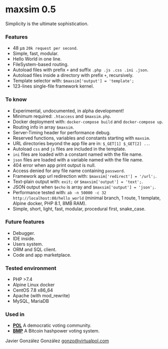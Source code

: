# maxsim 0.5

Simplicity is the ultimate sophistication.


### Features
* 48 µs  `20k request per second`.
* Simple, fast, modular.
* Hello World in one line.
* FileSystem-based routing.
* Autoload files with prefix `+` and suffix `.php .js .css .ini .json`.
* Autoload files inside a directory with prefix `+`, recursively.
* Template selector with: `$maxsim['output'] = 'template';`
* 123-lines single-file framework kernel.


### To know
* Experimental, undocumented, in alpha development!
* Minimum required: `.htaccess` and `$maxsim.php`.
* Docker deployment with: `docker-compose build` and `docker-compose up`.
* Routing info in array `$maxsim`.
* Server-Timing header for performance debug.
* Reserved functions, variables and constants starting with `maxsim`.
* URL directories beyond the app file are in: `$_GET[1] $_GET[2] ..`.
* Autoload `css` and `js` files are included in the template.
* `ini` files are loaded with a constant named with the file name.
* `json` files are loaded with a variable named with the file name.
* 404 error when app print output is null.
* Access denied for any file name containing `password`.
* Framework app url redirection with: `$maxsim['redirect'] = '/url';`.
* Text-plain output with: `exit;` or `$maxsim['output'] = 'text';`.
* JSON output when `$echo` is array and `$maxsim['output'] = 'json';`.
* Performance tested with: `ab -n 50000 -c 32 http://localhost:80/hello_world` (minimal branch, 1 route, 1 template, Alpine docker, PHP 8.1, 8MB RAM).
* Simple, short, light, fast, modular, procedural first, snake_case.


### Future features
* Debugger.
* IDE inside.
* Users system.
* ORM and SQL client.
* Code and app marketplace.


### Tested environment
* PHP >7.4
* Alpine Linux docker
* CentOS 7.8 x86_64
* Apache (with mod_rewrite)
* MySQL, MariaDB

### Used in
- **[POL](https://github.com/JavierGonzalez/POL)** A democratic voting community.
- **[BMP](https://github.com/JavierGonzalez/BMP)** A Bitcoin hashpower voting system.

Javier González González <gonzo@virtualpol.com>
